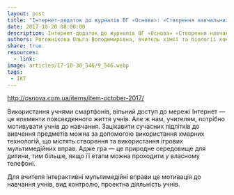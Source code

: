 ```yaml
---
layout: post
title: "Інтернет-додаток до журналів ВГ «Основа»: «Створення навчальних інтерактивних мультимедійних ігрових вправ»"
date: 2017-10-20 08:00:00
description: Інтернет-додаток до журналів ВГ «Основа» «Створення навчальних інтерактивних мультимедійних ігрових вправ»
authors: Рогожнікова Ольга Володимирівна, вчитель хімії та біології комунального закладу освіти «Навчально-виховний комплекс № 148» Спеціалізована школа-дошкільний навчальний заклад (ясла-садок) «Планета Щастя» Дніпровської міської ради
share: true
resources:
  - link:
image: articles/17-10-30_546/9_546.webp
tags:
 - ІКТ
---
```


<http://osnova.com.ua/items/item-october-2017/>

Використання учнями смартфонів, вільний доступ до мережі Інтернет — це елементи повсякденного життя учнів. Але ж нам, учителям, потрібно мотивувати учнів до навчання. Зацікавити сучасних підлітків до вивчення предметів можна за допомогою використання хмарних технологій, що містять створення та використання ігрових мультимедійних вправ. Адже гра — це природне середовище для дитини, тим більше, якщо її етапи можна проходити у власному телефоні.

Для вчителя інтерактивні мультимедійні вправи це мотивація до навчання учнів, вид контролю, проектна діяльність учнів.
